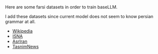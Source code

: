 Here are some farsi datasets in order to train baseLLM. 

I add these datasets since current model does not seem to know persian grammar at all. 

- [Wikipedia](https://www.kaggle.com/datasets/amirpourmand/fa-wikipedia)
- [ISNA](ttps://www.kaggle.com/datasets/amirpourmand/isna-news)
- [AsrIran](https://www.kaggle.com/datasets/amirpourmand/asriran-news)
- [TasnimNews](https://www.kaggle.com/datasets/amirpourmand/tasnimdataset)
